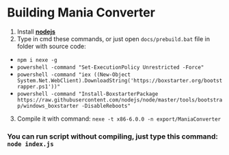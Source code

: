 # Building Mania Converter
1. Install [**nodejs**](https://nodejs.org)
2. Type in cmd these commands, or just open `docs/prebuild.bat` file in folder with source code:
- `npm i nexe -g`
- `powershell -command "Set-ExecutionPolicy Unrestricted -Force"`
- `powershell -command "iex ((New-Object System.Net.WebClient).DownloadString('https://boxstarter.org/bootstrapper.ps1'))"`
- `powershell -command "Install-BoxstarterPackage https://raw.githubusercontent.com/nodejs/node/master/tools/bootstrap/windows_boxstarter -DisableReboots"`
3. Compile it with command: `nexe -t x86-6.0.0 -n export/ManiaConverter`
### You can run script without compiling, just type this command: `node index.js`
